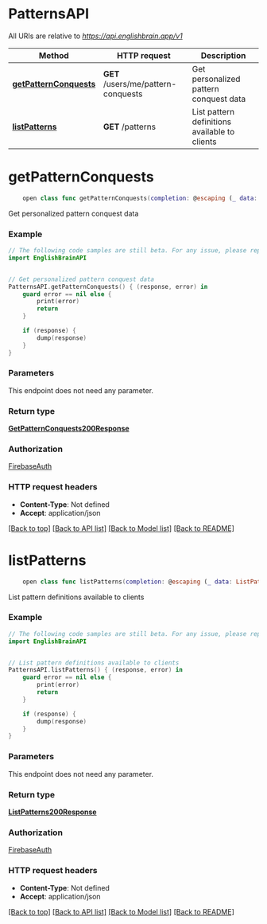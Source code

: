 # PatternsAPI

All URIs are relative to *https://api.englishbrain.app/v1*

Method | HTTP request | Description
------------- | ------------- | -------------
[**getPatternConquests**](PatternsAPI.md#getpatternconquests) | **GET** /users/me/pattern-conquests | Get personalized pattern conquest data
[**listPatterns**](PatternsAPI.md#listpatterns) | **GET** /patterns | List pattern definitions available to clients


# **getPatternConquests**
```swift
    open class func getPatternConquests(completion: @escaping (_ data: GetPatternConquests200Response?, _ error: Error?) -> Void)
```

Get personalized pattern conquest data

### Example
```swift
// The following code samples are still beta. For any issue, please report via http://github.com/OpenAPITools/openapi-generator/issues/new
import EnglishBrainAPI


// Get personalized pattern conquest data
PatternsAPI.getPatternConquests() { (response, error) in
    guard error == nil else {
        print(error)
        return
    }

    if (response) {
        dump(response)
    }
}
```

### Parameters
This endpoint does not need any parameter.

### Return type

[**GetPatternConquests200Response**](GetPatternConquests200Response.md)

### Authorization

[FirebaseAuth](../README.md#FirebaseAuth)

### HTTP request headers

 - **Content-Type**: Not defined
 - **Accept**: application/json

[[Back to top]](#) [[Back to API list]](../README.md#documentation-for-api-endpoints) [[Back to Model list]](../README.md#documentation-for-models) [[Back to README]](../README.md)

# **listPatterns**
```swift
    open class func listPatterns(completion: @escaping (_ data: ListPatterns200Response?, _ error: Error?) -> Void)
```

List pattern definitions available to clients

### Example
```swift
// The following code samples are still beta. For any issue, please report via http://github.com/OpenAPITools/openapi-generator/issues/new
import EnglishBrainAPI


// List pattern definitions available to clients
PatternsAPI.listPatterns() { (response, error) in
    guard error == nil else {
        print(error)
        return
    }

    if (response) {
        dump(response)
    }
}
```

### Parameters
This endpoint does not need any parameter.

### Return type

[**ListPatterns200Response**](ListPatterns200Response.md)

### Authorization

[FirebaseAuth](../README.md#FirebaseAuth)

### HTTP request headers

 - **Content-Type**: Not defined
 - **Accept**: application/json

[[Back to top]](#) [[Back to API list]](../README.md#documentation-for-api-endpoints) [[Back to Model list]](../README.md#documentation-for-models) [[Back to README]](../README.md)

